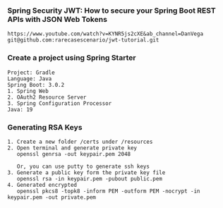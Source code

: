 ### Spring Security JWT: How to secure your Spring Boot REST APIs with JSON Web Tokens
```
https://www.youtube.com/watch?v=KYNR5js2cXE&ab_channel=DanVega
git@github.com:rarecasescenario/jwt-tutorial.git
```

### Create a project using Spring Starter
```
Project: Gradle
Language: Java
Spring Boot: 3.0.2
1. Spring Web
2. OAuth2 Resource Server
3. Spring Configuration Processor
Java: 19
```


### Generating RSA Keys
```
1. Create a new folder /certs under /resources
2. Open terminal and generate private key
   openssl genrsa -out keypair.pem 2048
 
   Or, you can use putty to generate ssh keys
3. Generate a public key form the private key file
   openssl rsa -in keypair.pem -pubout public.pem
4. Generated encrypted
   openssl pkcs8 -topk8 -inform PEM -outform PEM -nocrypt -in keypair.pem -out private.pem
   
```

